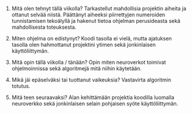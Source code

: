 1. Mitä olen tehnyt tällä viikolla?
Tarkastellut mahdollisia projektin aiheita ja ottanut selvää niistä. Päättänyt aiheeksi piirrettyjen numeroiden tunnistamisen tekoälyllä ja hakenut tietoa ohjelman perusideasta sekä mahdollisesta toteuksesta.

2. Miten ohjelma on edistynyt?
Koodi tasolla ei vielä, mutta ajatuksen tasolla olen hahmottanut projektini ytimen sekä jonkinlaisen käyttöliittymän.

3. Mitä opin tällä viikolla / tänään?
Opin miten neuroverkot toimivat ohjelmoinnissa sekä algoritmejä mitä niihin käytetään.

4. Mikä jäi epäselväksi tai tuottanut vaikeuksia?
Vastavirta algoritmin totutus.

5. Mitä teen seuraavaksi?
Alan kehittämään projektia koodilla luomalla neuroverkko sekä jonkinlaisen selain pohjaisen syöte käyttöliittymän.